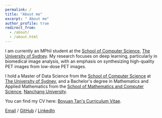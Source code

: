 ```yaml
---
permalink: /
title: "About me"
excerpt: " About me"
author_profile: true
redirect_from: 
  - /about/
  - /about.html
---
```


I am currently an MPhil student at the [School of Computer Science](https://www.sydney.edu.au/engineering/schools/school-of-computer-science.html), [The University of Sydney](https://www.sydney.edu.au/). My research focuses on deep learning, particularly in biomedical image analysis, with an emphasis on synthesizing high-quality PET images from low-dose PET images.

I hold a Master of Data Science from the [School of Computer Science](https://www.sydney.edu.au/engineering/schools/school-of-computer-science.html) at [The University of Sydney](https://www.sydney.edu.au/), and a Bachelor's degree in Mathematics and Applied Mathematics from the [School of Mathematics and Computer Science](https://smcs.ncu.edu.cn/xygk/xyts/), [Nanchang University](https://www.ncu.edu.cn/).


You can find my CV here: [Boyuan Tan's Curriculum Vitae](../asserts/CV.pdf).

[Email](mailto:btan8779@uni.sydney.edu.au) / [GitHub](https://github.com/btan8779) / [LinkedIn](https://www.linkedin.com/in/boyuan-tan-974303259/)
